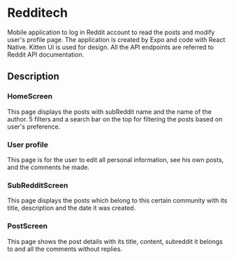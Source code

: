 # Redditech

Mobile application to log in Reddit account to read the posts and modify user's profile page.
The application is created by Expo and code with React Native. 
Kitten UI is used for design.
All the API endpoints are referred to Reddit API documentation.


## Description

### HomeScreen
This page displays the posts with subReddit name and the name of the author. 5 filters and a search bar on the top for filtering the posts based on user's preference.

### User profile
This page is for the user to edit all personal information, see his own posts, and the comments he made. 

### SubRedditScreen
This page displays the posts which belong to this certain community with its title, description and the date it was created.

### PostScreen
This page shows the post details with its title, content, subreddit it belongs to and all the comments without replies.
